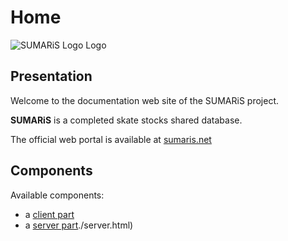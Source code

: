 # Home 

![SUMARiS Logo Logo](./images/logos/logo_sumaris.png)

## Presentation

Welcome to the documentation web site of the SUMARiS project.

**SUMARiS** is a completed skate stocks shared database.

The official web portal is available at [sumaris.net](https://www.sumaris.net)   

## Components  

Available components:  
- a [client part](./client.html) 
- a [server part]()./server.html) 